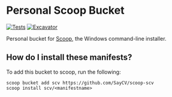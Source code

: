 # Personal Scoop Bucket

[![Tests](https://github.com/SayCV/scoop-scv/actions/workflows/ci.yml/badge.svg)](https://github.com/SayCV/scoop-scv/actions/workflows/ci.yml) [![Excavator](https://github.com/SayCV/scoop-scv/actions/workflows/excavator.yml/badge.svg)](https://github.com/SayCV/scoop-scv/actions/workflows/excavator.yml)

Personal bucket for [Scoop](https://scoop.sh), the Windows command-line installer.

## How do I install these manifests?

To add this bucket to scoop, run the following:

```batch
scoop bucket add scv https://github.com/SayCV/scoop-scv
scoop install scv/<manifestname>
```

